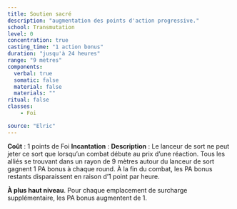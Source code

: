 ```yaml
---
title: Soutien sacré
description: "augmentation des points d'action progressive."
school: Transmutation
level: 0
concentration: true
casting_time: "1 action bonus"
duration: "jusqu'à 24 heures"
range: "9 mètres"
components:
  verbal: true
  somatic: false
  material: false
  materials: ""
ritual: false
classes:
    - Foi

source: "Elric"
---
```

**Coût** : 1 points de Foi
**Incantation** : 
**Description** : Le lanceur de sort ne peut jeter ce sort que lorsqu’un combat débute au prix d’une réaction. Tous les alliés se trouvant dans un rayon de 9 mètres autour du lanceur de sort gagnent 1 PA bonus à chaque round. À la fin du combat, les PA bonus restants disparaissent en raison d’1 point par heure.   

**À plus haut niveau**. Pour chaque emplacement de surcharge supplémentaire, les PA bonus augmentent de 1.
